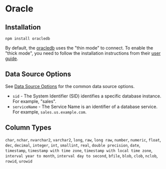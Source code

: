 # Oracle

## Installation

```shell
npm install oracledb
```

By default, the [oracledb](https://github.com/oracle/node-oracledb) uses the "thin mode" to connect. To enable the "thick mode", you need to follow the installation instructions from
their [user guide](https://node-oracledb.readthedocs.io/en/latest/user_guide/installation.html).

## Data Source Options

See [Data Source Options](../data-source/2-data-source-options.md) for the common data source options.

-   `sid` - The System Identifier (SID) identifies a specific database instance. For example, "sales".
-   `serviceName` - The Service Name is an identifier of a database service. For example, `sales.us.example.com`.

## Column Types

`char`, `nchar`, `nvarchar2`, `varchar2`, `long`, `raw`, `long raw`, `number`, `numeric`, `float`, `dec`, `decimal`, `integer`, `int`, `smallint`, `real`, `double precision`, `date`, `timestamp`, `timestamp with time zone`, `timestamp with local time zone`, `interval year to month`, `interval day to second`, `bfile`, `blob`, `clob`, `nclob`, `rowid`, `urowid`
